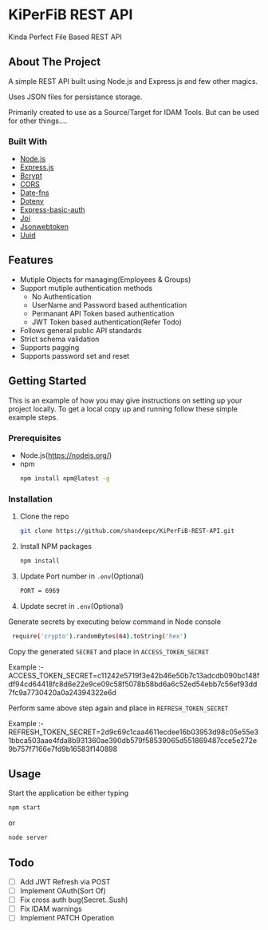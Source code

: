 # KiPerFiB REST API
Kinda Perfect File Based REST API

## About The Project

A simple REST API built using Node.js and Express.js and few other magics.

Uses JSON files for persistance storage.

Primarily created to use as a Source/Target for IDAM Tools. But can be used for other things....

### Built With

* [Node.js](https://nodejs.org/)
* [Express.js](https://expressjs.com/)
* [Bcrypt](https://www.npmjs.com/package/bcrypt)
* [CORS](https://www.npmjs.com/package/cors)
* [Date-fns](https://www.npmjs.com/package/date-fns)
* [Dotenv](https://www.npmjs.com/package/dotenv)
* [Express-basic-auth](https://www.npmjs.com/package/express-basic-auth)
* [Joi](https://www.npmjs.com/package/joi)
* [Jsonwebtoken](https://www.npmjs.com/package/jsonwebtoken)
* [Uuid](https://www.npmjs.com/package/uuid)

## Features

* Mutiple Objects for managing(Employees & Groups)
* Support mutiple authentication methods
    * No Authentication
    * UserName and Password based authentication
    * Permanant API Token based authentication
    * JWT Token based authentication(Refer Todo)
* Follows general public API standards
* Strict schema validation
* Supports pagging
* Supports password set and reset

## Getting Started

This is an example of how you may give instructions on setting up your project locally.
To get a local copy up and running follow these simple example steps.

### Prerequisites

* Node.js(https://nodejs.org/)
* npm
  ```sh
  npm install npm@latest -g
  ```

### Installation

1. Clone the repo
   ```sh
   git clone https://github.com/shandeepc/KiPerFiB-REST-API.git
   ```
3. Install NPM packages
   ```sh
   npm install
   ```
4. Update Port number in `.env`(Optional)
   ```sh
   PORT = 6969
   ```
5.  Update secret in `.env`(Optional)
   
   Generate secrets by executing below command in Node console
   ```sh
    require('crypto').randomBytes(64).toString('hex')
   ```
   Copy the generated `SECRET` and place in `ACCESS_TOKEN_SECRET`
   
   Example :-
   ACCESS_TOKEN_SECRET=c11242e5719f3e42b46e50b7c13adcdb090bc148fdf94cd64418fc8d6e22e9ce09c58f5078b58bd6a6c52ed54ebb7c56ef93dd7fc9a7730420a0a24394322e6d
    
   Perform same above step again and place in `REFRESH_TOKEN_SECRET`
   
   Example :-
   REFRESH_TOKEN_SECRET=2d9c69c1caa4611ecdee16b03953d98c05e55e31bbca503aae4fda8b931360ae390db579f58539065d551869487cce5e272e9b757f7166e7fd9b16583f140898

## Usage

Start the application be either typing
   ```sh
   npm start
   ```
or
   ```sh
   node server
   ```

## Todo

- [ ] Add JWT Refresh via POST
- [ ] Implement OAuth(Sort Of)
- [ ] Fix cross auth bug(Secret..Sush)
- [ ] Fix IDAM warnings
- [ ] Implement PATCH Operation
